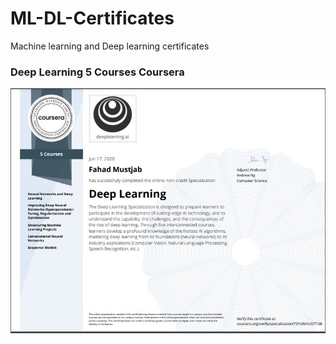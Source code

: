 # ML-DL-Certificates
Machine learning and Deep learning certificates
### Deep Learning 5 Courses Coursera
![Deep Learning Coursera 5 Courses](Certificates/Deep%20Learning%20Certificate(Coursera).jpg)
